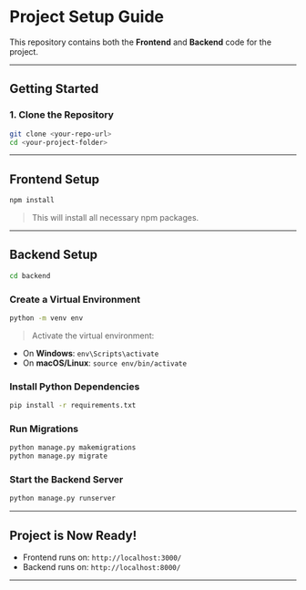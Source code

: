 # Project Setup Guide

This repository contains both the **Frontend** and **Backend** code for the project.

---

## Getting Started

### 1. Clone the Repository

```bash
git clone <your-repo-url>
cd <your-project-folder>
```

---

## Frontend Setup

```bash
npm install
```

> This will install all necessary npm packages.

---

##  Backend Setup

```bash
cd backend
```

### Create a Virtual Environment

```bash
python -m venv env
```

> Activate the virtual environment:
- On **Windows**: `env\Scripts\activate`
- On **macOS/Linux**: `source env/bin/activate`

### Install Python Dependencies

```bash
pip install -r requirements.txt
```

### Run Migrations

```bash
python manage.py makemigrations
python manage.py migrate
```

### Start the Backend Server

```bash
python manage.py runserver
```

---

## Project is Now Ready!

- Frontend runs on: `http://localhost:3000/`
- Backend runs on: `http://localhost:8000/`

---
